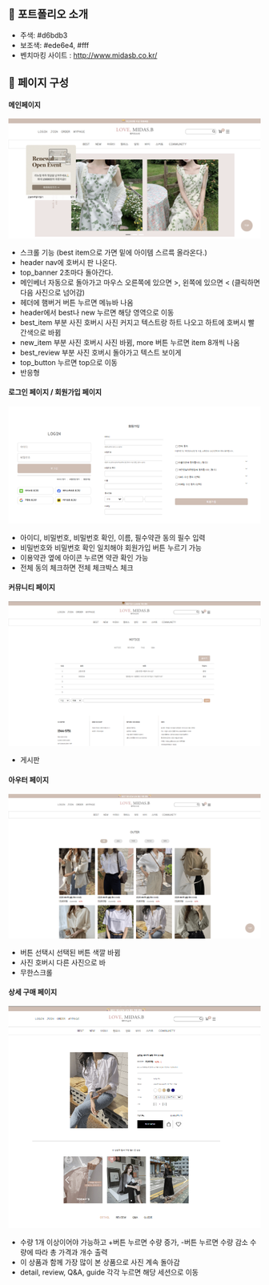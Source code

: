 ## 👻 포트폴리오 소개
- 주색: #d6bdb3
- 보조색: #ede6e4, #fff
- 벤치마킹 사이트 : http://www.midasb.co.kr/ 
		
## 👻 페이지 구성
#### 메인페이지
 <img src="./img/main1.png">
 
- 스크롤 기능 (best item으로 가면 밑에 아이템 스르륵 올라온다.)
- header nav에 호버시 판 나온다.
- top_banner 2초마다 돌아간다.
- 메인베너 자동으로 돌아가고  마우스 오른쪽에 있으면 >, 왼쪽에 있으면 < (클릭하면 다음 사진으로 넘어감)
- 헤더에 햄버거 버튼 누르면 메뉴바 나옴
- header에서 best나 new 누르면 해당 영역으로 이동 
- best_item 부분 사진 호버시 사진 커지고 텍스트랑 하트 나오고 하트에 호버시 빨간색으로 바뀜
- new_item 부분 사진 호버시 사진 바뀜, more 버튼 누르면 item 8개씩 나옴
- best_review 부분 사진 호버시 돌아가고 텍스트 보이게 
- top_button 누르면 top으로 이동 
- 반응형 

#### 로그인 페이지 / 회원가입 페이지
<img src="./img/main2.png">

- 아이디, 비밀번호, 비밀번호 확인, 이름, 필수약관 동의 필수 입력 
- 비밀번호와 비밀번호 확인 일치해야 회원가입 버튼 누르기 가능 
- 이용약관 옆에 아이콘 누르면 약관 확인 가능 
- 전체 동의 체크하면 전체 체크박스 체크 

#### 커뮤니티 페이지
<img src="./img/main3.png">
  	
- 게시판 

#### 아우터 페이지
<img src="./img/main4.png">

- 버튼 선택시 선택된 버튼 색깔 바뀜
- 사진 호버시 다른 사진으로 바
- 무한스크롤

#### 상세 구매 페이지
<img src="./img/main5.png">

- 수량 1개 이상이어야 가능하고 +버튼 누르면 수량 증가, -버튼 누르면 수량 감소 수량에 따라 총 가격과 개수 출력 
- 이 상품과 함께 가장 많이 본 상품으로 사진 계속 돌아감 
- detail, review, Q&A, guide 각각 누르면 해당 세션으로 이동 
